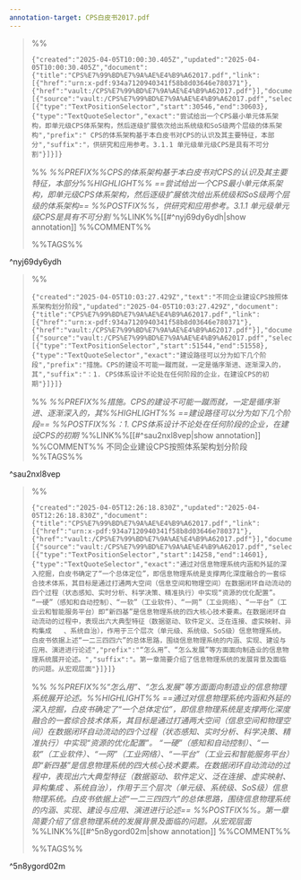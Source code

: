 ```yaml
---
annotation-target: CPS白皮书2017.pdf
---
```



>%%
>```annotation-json
>{"created":"2025-04-05T10:00:30.405Z","updated":"2025-04-05T10:00:30.405Z","document":{"title":"CPS%E7%99%BD%E7%9A%AE%E4%B9%A62017.pdf","link":[{"href":"urn:x-pdf:934a7120940341f58b8d03646e780371"},{"href":"vault:/CPS%E7%99%BD%E7%9A%AE%E4%B9%A62017.pdf"}],"documentFingerprint":"934a7120940341f58b8d03646e780371"},"uri":"vault:/CPS%E7%99%BD%E7%9A%AE%E4%B9%A62017.pdf","target":[{"source":"vault:/CPS%E7%99%BD%E7%9A%AE%E4%B9%A62017.pdf","selector":[{"type":"TextPositionSelector","start":30546,"end":30603},{"type":"TextQuoteSelector","exact":"尝试给出一个CPS最小单元体系架构，即单元级CPS体系架构，然后逐级扩展依次给出系统级和SoS级两个层级的体系架构","prefix":" CPS的体系架构基于本白皮书对CPS的认识及其主要特征，本部分","suffix":"，供研究和应用参考。3.1.1 单元级单元级CPS是具有不可分割"}]}]}
>```
>%%
>*%%PREFIX%%CPS的体系架构基于本白皮书对CPS的认识及其主要特征，本部分%%HIGHLIGHT%% ==尝试给出一个CPS最小单元体系架构，即单元级CPS体系架构，然后逐级扩展依次给出系统级和SoS级两个层级的体系架构== %%POSTFIX%%，供研究和应用参考。3.1.1 单元级单元级CPS是具有不可分割*
>%%LINK%%[[#^nyj69dy6ydh|show annotation]]
>%%COMMENT%%
>
>%%TAGS%%
>
^nyj69dy6ydh


>%%
>```annotation-json
>{"created":"2025-04-05T10:03:27.429Z","text":"不同企业建设CPS按照体系架构划分阶段","updated":"2025-04-05T10:03:27.429Z","document":{"title":"CPS%E7%99%BD%E7%9A%AE%E4%B9%A62017.pdf","link":[{"href":"urn:x-pdf:934a7120940341f58b8d03646e780371"},{"href":"vault:/CPS%E7%99%BD%E7%9A%AE%E4%B9%A62017.pdf"}],"documentFingerprint":"934a7120940341f58b8d03646e780371"},"uri":"vault:/CPS%E7%99%BD%E7%9A%AE%E4%B9%A62017.pdf","target":[{"source":"vault:/CPS%E7%99%BD%E7%9A%AE%E4%B9%A62017.pdf","selector":[{"type":"TextPositionSelector","start":51544,"end":51558},{"type":"TextQuoteSelector","exact":"建设路径可以分为如下几个阶段","prefix":"措施。CPS的建设不可能一蹴而就，一定是循序渐进、逐渐深入的，其","suffix":"：1. CPS体系设计不论处在任何阶段的企业，在建设CPS的初期"}]}]}
>```
>%%
>*%%PREFIX%%措施。CPS的建设不可能一蹴而就，一定是循序渐进、逐渐深入的，其%%HIGHLIGHT%% ==建设路径可以分为如下几个阶段== %%POSTFIX%%：1. CPS体系设计不论处在任何阶段的企业，在建设CPS的初期*
>%%LINK%%[[#^sau2nxl8vep|show annotation]]
>%%COMMENT%%
>不同企业建设CPS按照体系架构划分阶段
>%%TAGS%%
>
^sau2nxl8vep


>%%
>```annotation-json
>{"created":"2025-04-05T12:26:18.830Z","updated":"2025-04-05T12:26:18.830Z","document":{"title":"CPS%E7%99%BD%E7%9A%AE%E4%B9%A62017.pdf","link":[{"href":"urn:x-pdf:934a7120940341f58b8d03646e780371"},{"href":"vault:/CPS%E7%99%BD%E7%9A%AE%E4%B9%A62017.pdf"}],"documentFingerprint":"934a7120940341f58b8d03646e780371"},"uri":"vault:/CPS%E7%99%BD%E7%9A%AE%E4%B9%A62017.pdf","target":[{"source":"vault:/CPS%E7%99%BD%E7%9A%AE%E4%B9%A62017.pdf","selector":[{"type":"TextPositionSelector","start":14258,"end":14601},{"type":"TextQuoteSelector","exact":"通过对信息物理系统内涵和外延的深入挖掘，白皮书确定了“一个总体定位”，即信息物理系统是支撑两化深度融合的一套综合技术体系，其目标是通过打通两大空间（信息空间和物理空间）在数据闭环自动流动的四个过程（状态感知、实时分析、科学决策、精准执行）中实现“资源的优化配置”。 “一硬”（感知和自动控制）、“一软”（工业软件）、“一网”（工业网络）、“一平台”（工业云和智能服务平台）即“新四基”是信息物理系统的四大核心技术要素。在数据闭环自动流动的过程中，表现出六大典型特征（数据驱动、软件定义、泛在连接、虚实映射、异构集成   、系统自治），作用于三个层次（单元级、系统级、SoS级）信息物理系统。白皮书依据上述“一二三四四六”的总体思路，围绕信息物理系统的内涵、实现、建设与应用、演进进行论述","prefix":"“怎么用”、“怎么发展”等方面面向制造业的信息物理系统展开论述。","suffix":"。第一章简要介绍了信息物理系统的发展背景及面临的问题。从宏观层面"}]}]}
>```
>%%
>*%%PREFIX%%“怎么用”、“怎么发展”等方面面向制造业的信息物理系统展开论述。%%HIGHLIGHT%% ==通过对信息物理系统内涵和外延的深入挖掘，白皮书确定了“一个总体定位”，即信息物理系统是支撑两化深度融合的一套综合技术体系，其目标是通过打通两大空间（信息空间和物理空间）在数据闭环自动流动的四个过程（状态感知、实时分析、科学决策、精准执行）中实现“资源的优化配置”。 “一硬”（感知和自动控制）、“一软”（工业软件）、“一网”（工业网络）、“一平台”（工业云和智能服务平台）即“新四基”是信息物理系统的四大核心技术要素。在数据闭环自动流动的过程中，表现出六大典型特征（数据驱动、软件定义、泛在连接、虚实映射、异构集成   、系统自治），作用于三个层次（单元级、系统级、SoS级）信息物理系统。白皮书依据上述“一二三四四六”的总体思路，围绕信息物理系统的内涵、实现、建设与应用、演进进行论述== %%POSTFIX%%。第一章简要介绍了信息物理系统的发展背景及面临的问题。从宏观层面*
>%%LINK%%[[#^5n8ygord02m|show annotation]]
>%%COMMENT%%
>
>%%TAGS%%
>
^5n8ygord02m
